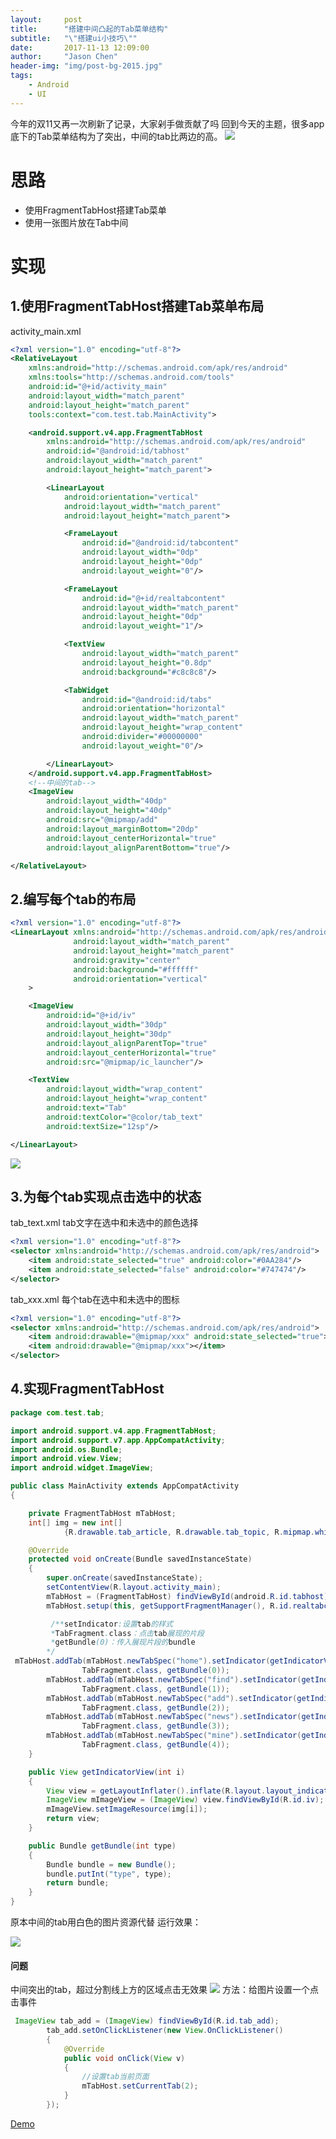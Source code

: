 ```yaml
---
layout:     post
title:      "搭建中间凸起的Tab菜单结构"
subtitle:   "\"搭建ui小技巧\""
date:       2017-11-13 12:09:00
author:     "Jason Chen"
header-img: "img/post-bg-2015.jpg"
tags:
    - Android
    - UI
---
```


今年的双11又再一次刷新了记录，大家剁手做贡献了吗
回到今天的主题，很多app底下的Tab菜单结构为了突出，中间的tab比两边的高。
![](http://upload-images.jianshu.io/upload_images/7793862-cadde2489c46f67a.png?imageMogr2/auto-orient/strip%7CimageView2/2/w/1240)

# 思路
- 使用FragmentTabHost搭建Tab菜单
- 使用一张图片放在Tab中间

# 实现
## 1.使用FragmentTabHost搭建Tab菜单布局
activity_main.xml

```xml
<?xml version="1.0" encoding="utf-8"?>
<RelativeLayout
    xmlns:android="http://schemas.android.com/apk/res/android"
    xmlns:tools="http://schemas.android.com/tools"
    android:id="@+id/activity_main"
    android:layout_width="match_parent"
    android:layout_height="match_parent"
    tools:context="com.test.tab.MainActivity">

    <android.support.v4.app.FragmentTabHost
        xmlns:android="http://schemas.android.com/apk/res/android"
        android:id="@android:id/tabhost"
        android:layout_width="match_parent"
        android:layout_height="match_parent">

        <LinearLayout
            android:orientation="vertical"
            android:layout_width="match_parent"
            android:layout_height="match_parent">

            <FrameLayout
                android:id="@android:id/tabcontent"
                android:layout_width="0dp"
                android:layout_height="0dp"
                android:layout_weight="0"/>

            <FrameLayout
                android:id="@+id/realtabcontent"
                android:layout_width="match_parent"
                android:layout_height="0dp"
                android:layout_weight="1"/>

            <TextView
                android:layout_width="match_parent"
                android:layout_height="0.8dp"
                android:background="#c8c8c8"/>

            <TabWidget
                android:id="@android:id/tabs"
                android:orientation="horizontal"
                android:layout_width="match_parent"
                android:layout_height="wrap_content"
                android:divider="#00000000"
                android:layout_weight="0"/>

        </LinearLayout>
    </android.support.v4.app.FragmentTabHost>
    <!--中间的tab-->
    <ImageView
        android:layout_width="40dp"
        android:layout_height="40dp"
        android:src="@mipmap/add"
        android:layout_marginBottom="20dp"
        android:layout_centerHorizontal="true"
        android:layout_alignParentBottom="true"/>

</RelativeLayout>
```

## 2.编写每个tab的布局
```xml
<?xml version="1.0" encoding="utf-8"?>
<LinearLayout xmlns:android="http://schemas.android.com/apk/res/android"
              android:layout_width="match_parent"
              android:layout_height="match_parent"
              android:gravity="center"
              android:background="#ffffff"
              android:orientation="vertical"
    >

    <ImageView
        android:id="@+id/iv"
        android:layout_width="30dp"
        android:layout_height="30dp"
        android:layout_alignParentTop="true"
        android:layout_centerHorizontal="true"
        android:src="@mipmap/ic_launcher"/>

    <TextView
        android:layout_width="wrap_content"
        android:layout_height="wrap_content"
        android:text="Tab"
        android:textColor="@color/tab_text"
        android:textSize="12sp"/>

</LinearLayout>
```

![](http://upload-images.jianshu.io/upload_images/7793862-08b8619866b953c8.png?imageMogr2/auto-orient/strip%7CimageView2/2/w/1240)

## 3.为每个tab实现点击选中的状态
tab_text.xml
tab文字在选中和未选中的颜色选择

```xml
<?xml version="1.0" encoding="utf-8"?>
<selector xmlns:android="http://schemas.android.com/apk/res/android">
    <item android:state_selected="true" android:color="#0AA284"/>
    <item android:state_selected="false" android:color="#747474"/>
</selector>
```

tab_xxx.xml
每个tab在选中和未选中的图标

```xml
<?xml version="1.0" encoding="utf-8"?>
<selector xmlns:android="http://schemas.android.com/apk/res/android">
    <item android:drawable="@mipmap/xxx" android:state_selected="true"></item>
    <item android:drawable="@mipmap/xxx"></item>
</selector>
```

## 4.实现FragmentTabHost
```java
package com.test.tab;

import android.support.v4.app.FragmentTabHost;
import android.support.v7.app.AppCompatActivity;
import android.os.Bundle;
import android.view.View;
import android.widget.ImageView;

public class MainActivity extends AppCompatActivity
{

    private FragmentTabHost mTabHost;
    int[] img = new int[]
            {R.drawable.tab_article, R.drawable.tab_topic, R.mipmap.white, R.drawable.tab_mag, R.drawable.tab_site};

    @Override
    protected void onCreate(Bundle savedInstanceState)
    {
        super.onCreate(savedInstanceState);
        setContentView(R.layout.activity_main);
        mTabHost = (FragmentTabHost) findViewById(android.R.id.tabhost);
        mTabHost.setup(this, getSupportFragmentManager(), R.id.realtabcontent);

         /**setIndicator:设置tab的样式
         *TabFragment.class：点击tab展现的片段
         *getBundle(0)：传入展现片段的bundle
        */
 mTabHost.addTab(mTabHost.newTabSpec("home").setIndicator(getIndicatorView(0)),
                TabFragment.class, getBundle(0));
        mTabHost.addTab(mTabHost.newTabSpec("find").setIndicator(getIndicatorView(1)),
                TabFragment.class, getBundle(1));
        mTabHost.addTab(mTabHost.newTabSpec("add").setIndicator(getIndicatorView(2)),
                TabFragment.class, getBundle(2));
        mTabHost.addTab(mTabHost.newTabSpec("news").setIndicator(getIndicatorView(3)),
                TabFragment.class, getBundle(3));
        mTabHost.addTab(mTabHost.newTabSpec("mine").setIndicator(getIndicatorView(4)),
                TabFragment.class, getBundle(4));
    }

    public View getIndicatorView(int i)
    {
        View view = getLayoutInflater().inflate(R.layout.layout_indicator_view, null);
        ImageView mImageView = (ImageView) view.findViewById(R.id.iv);
        mImageView.setImageResource(img[i]);
        return view;
    }

    public Bundle getBundle(int type)
    {
        Bundle bundle = new Bundle();
        bundle.putInt("type", type);
        return bundle;
    }
}

```

原本中间的tab用白色的图片资源代替
运行效果：

![](http://upload-images.jianshu.io/upload_images/7793862-21adbfe2aeb1226f.gif?imageMogr2/auto-orient/strip%7CimageView2/2/w/1240)

#### 问题
中间突出的tab，超过分割线上方的区域点击无效果
![](http://upload-images.jianshu.io/upload_images/7793862-66725bc506403e84.png?imageMogr2/auto-orient/strip%7CimageView2/2/w/1240)
方法：给图片设置一个点击事件

```java
 ImageView tab_add = (ImageView) findViewById(R.id.tab_add);
        tab_add.setOnClickListener(new View.OnClickListener()
        {
            @Override
            public void onClick(View v)
            {
                //设置tab当前页面
                mTabHost.setCurrentTab(2);
            }
        });
```

[Demo](https://github.com/CzSam/Democzs/tree/master/%E4%B8%AD%E9%97%B4%E5%87%B8%E8%B5%B7%E7%9A%84tab)